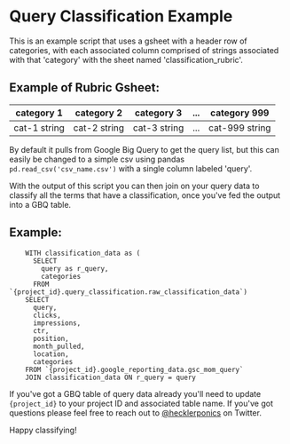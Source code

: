 # Query Classification Example
This is an example script that uses a gsheet with a header row of categories, with each associated column comprised of strings associated with that 'category' with the sheet named 'classification_rubric'.  

## Example of Rubric Gsheet:
category 1 | category 2 | category 3 | ... | category 999
-----------|------------|------------|-----|----------------
cat-1 string | cat-2 string | cat-3 string | ... | cat-999 string

By default it pulls from Google Big Query to get the query list, but this can easily be changed to a simple csv using pandas `pd.read_csv('csv_name.csv')` with a single column labeled 'query'. 

With the output of this script you can then join on your query data to classify all the terms that have a classification, once you've fed the output into a GBQ table. 

## Example: 

        WITH classification_data as (
          SELECT 
            query as r_query,
            categories
          FROM `{project_id}.query_classification.raw_classification_data`)
        SELECT
          query,
          clicks,
          impressions,
          ctr, 
          position,
          month_pulled,
          location,
          categories
        FROM `{project_id}.google_reporting_data.gsc_mom_query`
        JOIN classification_data ON r_query = query

If you've got a GBQ table of query data already you'll need to update `{project_id}` to your project ID and associated table name. If you've got questions please feel free to reach out to [@hecklerponics](https://twitter.com/hecklerponics) on Twitter. 

Happy classifying! 
